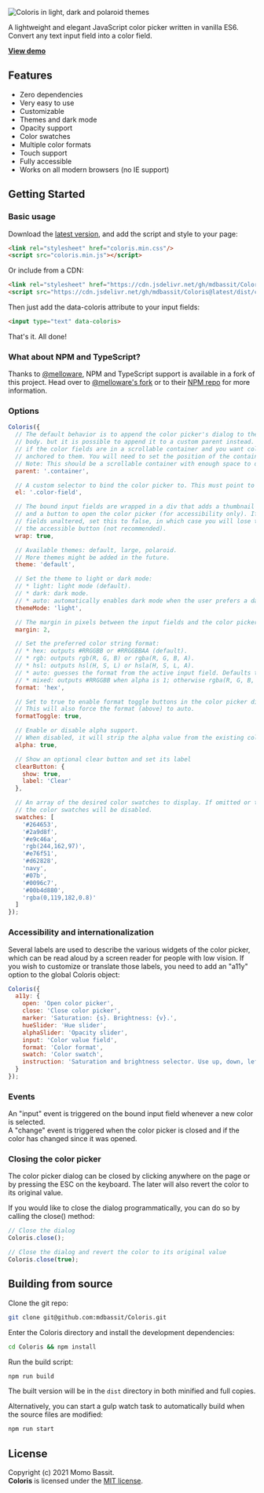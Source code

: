 ![Coloris in light, dark and polaroid themes](https://raw.githubusercontent.com/mdbassit/Coloris/gh-pages/images/coloris-light-dark-polaroid.jpg)

A lightweight and elegant JavaScript color picker written in vanilla ES6.  
Convert any text input field into a color field.

[**View demo**](https://coloris.js.org/examples.html)

## Features

* Zero dependencies
* Very easy to use
* Customizable
* Themes and dark mode
* Opacity support
* Color swatches
* Multiple color formats
* Touch support
* Fully accessible
* Works on all modern browsers (no IE support)

## Getting Started

### Basic usage

Download the [latest version](https://github.com/mdbassit/Coloris/releases/latest), and add the script and style to your page:
```html
<link rel="stylesheet" href="coloris.min.css"/>
<script src="coloris.min.js"></script>
```

Or include from a CDN:
```html
<link rel="stylesheet" href="https://cdn.jsdelivr.net/gh/mdbassit/Coloris@latest/dist/coloris.min.css"/>
<script src="https://cdn.jsdelivr.net/gh/mdbassit/Coloris@latest/dist/coloris.min.js"></script>
```

Then just add the data-coloris attribute to your input fields:
```html
<input type="text" data-coloris>
```

That's it. All done!

### What about NPM and TypeScript?

Thanks to [@melloware](https://github.com/melloware), NPM and TypeScript support is available in a fork of this project. Head over to [@melloware's fork](https://github.com/melloware/coloris-npm) or to their [NPM repo](https://www.npmjs.com/package/@melloware/coloris) for more information.

### Options

```js
Coloris({
  // The default behavior is to append the color picker's dialog to the end of the document's
  // body. but it is possible to append it to a custom parent instead. This is especially useful
  // if the color fields are in a scrollable container and you want color picker' dialog to stay
  // anchored to them. You will need to set the position of the container to relative or absolute.
  // Note: This should be a scrollable container with enough space to display the picker.
  parent: '.container',

  // A custom selector to bind the color picker to. This must point to input fields.
  el: '.color-field',

  // The bound input fields are wrapped in a div that adds a thumbnail showing the current color
  // and a button to open the color picker (for accessibility only). If you wish to keep your
  // fields unaltered, set this to false, in which case you will lose the color thumbnail and
  // the accessible button (not recommended).
  wrap: true,

  // Available themes: default, large, polaroid.
  // More themes might be added in the future.
  theme: 'default',

  // Set the theme to light or dark mode:
  // * light: light mode (default).
  // * dark: dark mode.
  // * auto: automatically enables dark mode when the user prefers a dark color scheme.
  themeMode: 'light',

  // The margin in pixels between the input fields and the color picker's dialog.
  margin: 2,

  // Set the preferred color string format:
  // * hex: outputs #RRGGBB or #RRGGBBAA (default).
  // * rgb: outputs rgb(R, G, B) or rgba(R, G, B, A).
  // * hsl: outputs hsl(H, S, L) or hsla(H, S, L, A).
  // * auto: guesses the format from the active input field. Defaults to hex if it fails.
  // * mixed: outputs #RRGGBB when alpha is 1; otherwise rgba(R, G, B, A).
  format: 'hex',

  // Set to true to enable format toggle buttons in the color picker dialog.
  // This will also force the format (above) to auto.
  formatToggle: true,

  // Enable or disable alpha support.
  // When disabled, it will strip the alpha value from the existing color value in all formats.
  alpha: true,

  // Show an optional clear button and set its label
  clearButton: {
    show: true,
    label: 'Clear'
  },

  // An array of the desired color swatches to display. If omitted or the array is empty,
  // the color swatches will be disabled.
  swatches: [
    '#264653',
    '#2a9d8f',
    '#e9c46a',
    'rgb(244,162,97)',
    '#e76f51',
    '#d62828',
    'navy',
    '#07b',
    '#0096c7',
    '#00b4d880',
    'rgba(0,119,182,0.8)'
  ]
});
```

### Accessibility and internationalization

Several labels are used to describe the various widgets of the color picker, which can be read aloud by a screen reader for people with low vision. If you wish to customize or translate those labels, you need to add an "a11y" option to the global Coloris object:

```js
Coloris({
  a11y: {
    open: 'Open color picker',
    close: 'Close color picker',
    marker: 'Saturation: {s}. Brightness: {v}.',
    hueSlider: 'Hue slider',
    alphaSlider: 'Opacity slider',
    input: 'Color value field',
    format: 'Color format',
    swatch: 'Color swatch',
    instruction: 'Saturation and brightness selector. Use up, down, left and right arrow keys to select.'
  }
});
```

### Events

An "input" event is triggered on the bound input field whenever a new color is selected.  
A "change" event is triggered when the color picker is closed and if the color has changed since it was opened.

### Closing the color picker

The color picker dialog can be closed by clicking anywhere on the page or by pressing the ESC on the keyboard. The later will also revert the color to its original value.

If you would like to close the dialog programmatically, you can do so by calling the close() method:
```js
// Close the dialog
Coloris.close();

// Close the dialog and revert the color to its original value
Coloris.close(true);
```

## Building from source

Clone the git repo:
```bash
git clone git@github.com:mdbassit/Coloris.git
```

Enter the Coloris directory and install the development dependencies:
```bash
cd Coloris && npm install
```

Run the build script:
```bash
npm run build
```
The built version will be in the `dist` directory in both minified and full copies.

Alternatively, you can start a gulp watch task to automatically build when the source files are modified:
```bash
npm run start
```

## License

Copyright (c) 2021 Momo Bassit.  
**Coloris** is licensed under the [MIT license](https://github.com/mdbassit/Coloris/blob/main/LICENSE).
